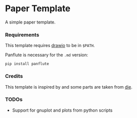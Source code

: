 Paper Template
==============

A simple paper template.

### Requirements

This template requires [drawio](https://www.diagrams.net/) to be in `$PATH`.

Panflute is necessary for the `.md` version:
```
pip install panflute
```

### Credits

This template is inspired by and some parts are taken from [die](https://github.com/tsgates/die).

### TODOs
- Support for gnuplot and plots from python scripts
